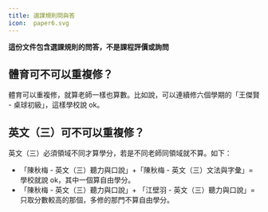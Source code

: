 ```yaml
---
title: 選課規則問與答
icon:  paper6.svg
---
```


**這份文件包含選課規則的問答，不是課程評價或詢問**

## 體育可不可以重複修？
體育可以重複修，就算老師一樣也算數。比如說，可以連續修六個學期的「王傑賢 - 桌球初級」，這樣學校說 ok。

## 英文（三）可不可以重複修？
英文（三）必須領域不同才算學分，若是不同老師同領域就不算。如下：

* 「陳秋梅 - 英文（三）聽力與口說」+「陳秋梅 - 英文（三）文法與字彙」= 學校就說 ok，其中一個算自由學分。
* 「陳秋梅 - 英文（三）聽力與口說」+ 「江壁羽 - 英文（三）聽力與口說」= 只取分數較高的那個，多修的那門不算自由學分。
